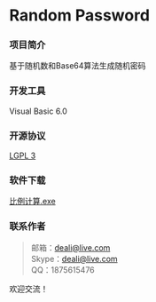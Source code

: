 # Random Password

### 项目简介
基于随机数和Base64算法生成随机密码

### 开发工具
Visual Basic 6.0

### 开源协议
[LGPL 3](http://git.oschina.net/deali/CodeZone/blob/master/LICENSE/LGPL3.LICENSE?dir=0&filepath=LICENSE%2FLGPL3.LICENSE&oid=5cc63c20b453fb272056d6ce14398a593d303a90&sha=45e842c4825ed3bb614e5086b82742c428e0d70b)

### 软件下载
[比例计算.exe](http://git.oschina.net/deali/RatioCount/attach_files/download?i=61215&u=http%3A%2F%2Ffiles.git.oschina.net%2Fgroup1%2FM00%2F00%2F69%2FZxV3cFdntqaAU9eBAACOAHDfbLw938.exe%3Ftoken%3D791fd232f1dacd88b6bc9552a7e5cc64%26ts%3D1466414788%26attname%3D%E6%AF%94%E4%BE%8B%E8%AE%A1%E7%AE%97.exe)

### 联系作者
>邮箱：deali@live.com        
>Skype：deali@live.com           
>QQ：1875615476              

欢迎交流！